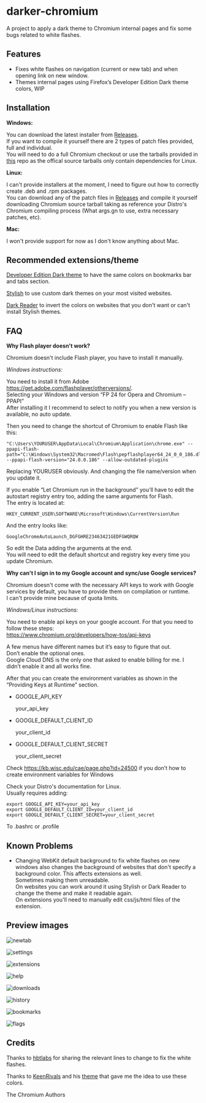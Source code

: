 # darker-chromium

A project to apply a dark theme to Chromium internal pages and fix some bugs related to white flashes.

## Features

* Fixes white flashes on navigation (current or new tab) and when opening link on new window.  
* Themes internal pages using Firefox’s Developer Edition Dark theme colors, WIP

## Installation

**Windows:**

You can download the latest installer from [Releases](https://github.com/imatimba/darker-chromium/releases).  
If you want to compile it yourself there are 2 types of patch files provided, full and individual.  
You will need to do a full Chromium checkout or use the tarballs provided in [this](https://github.com/zcbenz/chromium-source-tarball) repo as the offical source tarballs only contain dependencies for Linux.

**Linux:**

I can't provide installers at the moment, I need to figure out how to correctly create .deb and .rpm packages.  
You can download any of the patch files in [Releases](https://github.com/imatimba/darker-chromium/releases) and compile it yourself downloading Chromium source tarball taking as reference your Distro's Chromium compiling process (What args.gn to use, extra necessary patches, etc).

**Mac:**

I won't provide support for now as I don't know anything about Mac.

## Recommended extensions/theme

[Developer Edition Dark theme](https://chrome.google.com/webstore/detail/developer-edition-dark/lglfmldlfmbbehalkgiglehhjblbfcjo) to have the same colors on bookmarks bar and tabs section.

[Stylish](https://chrome.google.com/webstore/detail/stylish-custom-themes-for/fjnbnpbmkenffdnngjfgmeleoegfcffe) to use custom dark themes on your most visited websites.

[Dark Reader](https://chrome.google.com/webstore/detail/dark-reader/eimadpbcbfnmbkopoojfekhnkhdbieeh) to invert the colors on websites that you don't want or can't install Stylish themes.

## FAQ

**Why Flash player doesn't work?**

Chromium doesn't include Flash player, you have to install it manually.

*Windows instructions:*

You need to install it from Adobe https://get.adobe.com/flashplayer/otherversions/.  
Selecting your Windows and version “FP 24 for Opera and Chromium – PPAPI”  
After installing it I recommend to select to notify you when a new version is available, no auto update.

Then you need to change the shortcut of Chromium to enable Flash like this:

    "C:\Users\YOURUSER\AppData\Local\Chromium\Application\chrome.exe" --ppapi-flash-path="C:\Windows\System32\Macromed\Flash\pepflashplayer64_24_0_0_186.dll" --ppapi-flash-version="24.0.0.186" --allow-outdated-plugins  
Replacing YOURUSER obviously. And changing the file name/version when you update it.

If you enable “Let Chromium run in the background” you’ll have to edit the autostart registry entry too, adding the same arguments for Flash.  
The entry is located at:

    HKEY_CURRENT_USER\SOFTWARE\Microsoft\Windows\CurrentVersion\Run
And the entry looks like:

    GoogleChromeAutoLaunch_DGFGHRE23463421GEDFGWQRQW  
So edit the Data adding the arguments at the end.  
You will need to edit the default shortcut and registry key every time you update Chromium.

**Why can't I sign in to my Google account and sync/use Google services?**

Chromium doesn't come with the necessary API keys to work with Google services by default, you have to provide them on compilation or runtime.  
I can't provide mine because of quota limits.

*Windows/Linux instructions:*

You need to enable api keys on your google account. For that you need to follow these steps:  
https://www.chromium.org/developers/how-tos/api-keys

A few menus have different names but it’s easy to figure that out.  
Don’t enable the optional ones.  
Google Cloud DNS is the only one that asked to enable billing for me. I didn’t enable it and all works
fine.

After that you can create the environment variables as shown in the “Providing Keys at Runtime” section.

* GOOGLE_API_KEY

  your_api_key
* GOOGLE_DEFAULT_CLIENT_ID

  your_client_id
* GOOGLE_DEFAULT_CLIENT_SECRET
  
  your_client_secret

Check https://kb.wisc.edu/cae/page.php?id=24500 if you don’t how to create environment variables for Windows  

Check your Distro's documentation for Linux.  
Usually requires adding:

    export GOOGLE_API_KEY=your_api_key
    export GOOGLE_DEFAULT_CLIENT_ID=your_client_id
    export GOOGLE_DEFAULT_CLIENT_SECRET=your_client_secret
To .bashrc or .profile

## Known Problems

* Changing WebKit default background to fix white flashes on new windows also changes the background of websites that don't specify a background color.
This affects extensions as well.  
  Sometimes making them unreadable.  
  On websites you can work around it using Stylish or Dark Reader to change the theme and make it readable again.  
  On extensions you'll need to manually edit css/js/html files of the extension.

## Preview images

![newtab](https://cloud.githubusercontent.com/assets/7434335/21759144/cbd90846-d620-11e6-8557-37e4c2078e10.png)

![settings](https://cloud.githubusercontent.com/assets/7434335/21759153/d827f238-d620-11e6-96d3-baf65e068fff.png)

![extensions](https://cloud.githubusercontent.com/assets/7434335/21759156/df58a1e2-d620-11e6-91eb-9496f38bf3d5.png)

![help](https://cloud.githubusercontent.com/assets/7434335/21759159/e39cf67c-d620-11e6-84e7-97fd067b4a4a.png)

![downloads](https://cloud.githubusercontent.com/assets/7434335/22136171/a2256244-deb1-11e6-80b1-03e1b79ab130.png)

![history](https://cloud.githubusercontent.com/assets/7434335/22136181/b1b15e84-deb1-11e6-806c-e4cd9fb53512.png)

![bookmarks](https://cloud.githubusercontent.com/assets/7434335/22136192/c3ee4080-deb1-11e6-9179-64d1423fc870.png)

![flags](https://cloud.githubusercontent.com/assets/7434335/22136196/c8eac306-deb1-11e6-8531-f02f9c6d96d6.png)

## Credits

Thanks to [hbtlabs](https://github.com/hbtlabs/chromium-white-flash-fix) for sharing the relevant lines to change to fix the white flashes.

Thanks to [KeenRivals](https://github.com/KeenRivals) and his [theme](https://github.com/KeenRivals/chrome-developer-edition-dark) that gave me the idea to use these colors.

The Chromium Authors
